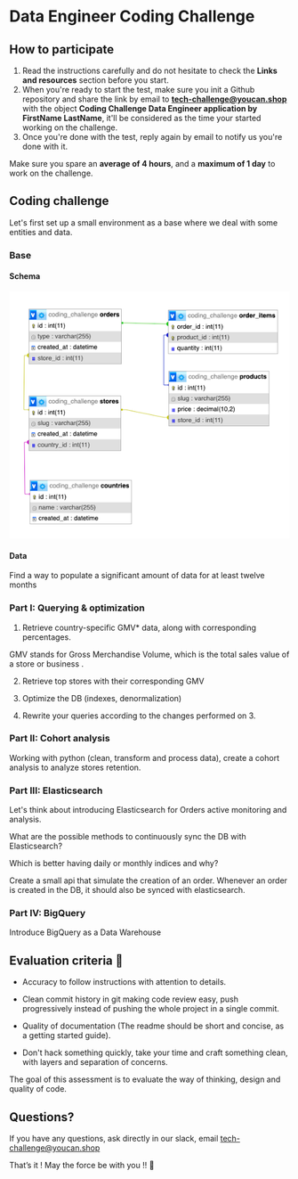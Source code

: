 # Data Engineer Coding Challenge

## How to participate
1. Read the instructions carefully and do not hesitate to check the **Links and resources** section before you start. 
2. When you're ready to start the test, make sure you init a Github repository and share the link by email to **tech-challenge@youcan.shop** with the object **Coding Challenge Data Engineer application by FirstName LastName**, it'll be considered as the time your started working on the challenge.
3. Once you're done with the test, reply again by email to notify us you're done with it. 

Make sure you spare an **average of 4 hours**, and a **maximum of 1 day** to work on the challenge.

## Coding challenge
Let's first set up a small environment as a base where we deal with some entities and data.

### Base

#### Schema

![Schema](https://raw.githubusercontent.com/youcan-shop/coding-challenges/master/archive/Data%20Engineer/schema.png)

#### Data
Find a way to populate a significant amount of data for at least twelve months

### Part I: Querying & optimization 
1. Retrieve country-specific GMV* data, along with corresponding percentages.

GMV stands for Gross Merchandise Volume, which is the total sales value of a store or business .

2. Retrieve top stores with their corresponding GMV

3. Optimize the DB (indexes, denormalization)

4. Rewrite your queries according to the changes performed on 3.

### Part II: Cohort analysis
Working with python (clean, transform and process data), create a cohort analysis to analyze stores retention.

### Part III: Elasticsearch

Let's think about introducing Elasticsearch for Orders active monitoring and analysis.

What are the possible methods to continuously sync the DB with Elasticsearch?

Which is better having daily or monthly indices and why?

Create a small api that simulate the creation of an order. Whenever an order is created in the DB, it should also be synced with elasticsearch.

### Part IV: BigQuery

Introduce BigQuery as a Data Warehouse

## Evaluation criteria 🚨
- Accuracy to follow instructions with attention to details.
- Clean commit history in git making code review easy, push progressively instead of pushing the whole project in a single commit.
- Quality of documentation (The readme should be short and concise, as a getting started guide).
 
- Don't hack something quickly, take your time and craft something clean, with layers and separation of concerns.

The goal of this assessment is to evaluate the way of thinking, design and quality of code. 

## Questions?
If you have any questions, ask directly in our slack, email tech-challenge@youcan.shop

That’s it ! May the force be with you !! 🖖 
